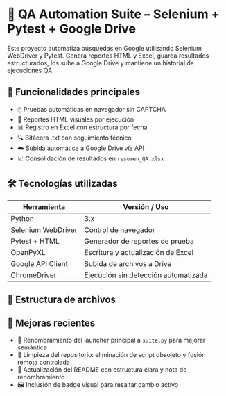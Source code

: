 # 🧪 QA Automation Suite – Selenium + Pytest + Google Drive

Este proyecto automatiza búsquedas en Google utilizando Selenium WebDriver y Pytest. Genera reportes HTML y Excel, guarda resultados estructurados, los sube a Google Drive y mantiene un historial de ejecuciones QA.

## 🚀 Funcionalidades principales

- 🖱️ Pruebas automáticas en navegador sin CAPTCHA
- 📄 Reportes HTML visuales por ejecución
- 📊 Registro en Excel con estructura por fecha
- 🔍 Bitácora .txt con seguimiento técnico
- ☁️ Subida automática a Google Drive vía API
- 📈 Consolidación de resultados en `resumen_QA.xlsx`

## 🛠️ Tecnologías utilizadas

| Herramienta         | Versión / Uso                                |
|---------------------|-----------------------------------------------|
| Python              | 3.x                                           |
| Selenium WebDriver  | Control de navegador                         |
| Pytest + HTML       | Generador de reportes de prueba              |
| OpenPyXL            | Escritura y actualización de Excel           |
| Google API Client   | Subida de archivos a Drive                   |
| ChromeDriver        | Ejecución sin detección automatizada         |

## 📁 Estructura de archivos




## 🔧 Mejoras recientes

- 🧠 Renombramiento del launcher principal a `suite.py` para mejorar semántica
- 🧹 Limpieza del repositorio: eliminación de script obsoleto y fusión remota controlada
- 📘 Actualización del README con estructura clara y nota de renombramiento
- 🖼️ Inclusión de badge visual para resaltar cambio activo
